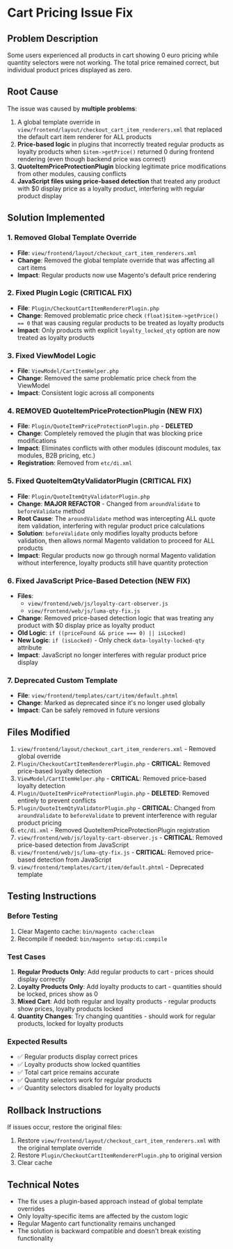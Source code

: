 # Cart Pricing Issue Fix

## Problem Description
Some users experienced all products in cart showing 0 euro pricing while quantity selectors were not working. The total price remained correct, but individual product prices displayed as zero.

## Root Cause
The issue was caused by **multiple problems**:
1. A global template override in `view/frontend/layout/checkout_cart_item_renderers.xml` that replaced the default cart item renderer for ALL products
2. **Price-based logic** in plugins that incorrectly treated regular products as loyalty products when `$item->getPrice()` returned 0 during frontend rendering (even though backend price was correct)
3. **QuoteItemPriceProtectionPlugin** blocking legitimate price modifications from other modules, causing conflicts
4. **JavaScript files using price-based detection** that treated any product with $0 display price as a loyalty product, interfering with regular product display

## Solution Implemented

### 1. Removed Global Template Override
- **File**: `view/frontend/layout/checkout_cart_item_renderers.xml`
- **Change**: Removed the global template override that was affecting all cart items
- **Impact**: Regular products now use Magento's default price rendering

### 2. Fixed Plugin Logic (CRITICAL FIX)
- **File**: `Plugin/CheckoutCartItemRendererPlugin.php`
- **Change**: Removed problematic price check `(float)$item->getPrice() == 0` that was causing regular products to be treated as loyalty products
- **Impact**: Only products with explicit `loyalty_locked_qty` option are now treated as loyalty products

### 3. Fixed ViewModel Logic
- **File**: `ViewModel/CartItemHelper.php`
- **Change**: Removed the same problematic price check from the ViewModel
- **Impact**: Consistent logic across all components

### 4. **REMOVED QuoteItemPriceProtectionPlugin (NEW FIX)**
- **File**: `Plugin/QuoteItemPriceProtectionPlugin.php` - **DELETED**
- **Change**: Completely removed the plugin that was blocking price modifications
- **Impact**: Eliminates conflicts with other modules (discount modules, tax modules, B2B pricing, etc.)
- **Registration**: Removed from `etc/di.xml`

### 5. **Fixed QuoteItemQtyValidatorPlugin (CRITICAL FIX)**
- **File**: `Plugin/QuoteItemQtyValidatorPlugin.php`
- **Change**: **MAJOR REFACTOR** - Changed from `aroundValidate` to `beforeValidate` method
- **Root Cause**: The `aroundValidate` method was intercepting ALL quote item validation, interfering with regular product price calculations
- **Solution**: `beforeValidate` only modifies loyalty products before validation, then allows normal Magento validation to proceed for ALL products
- **Impact**: Regular products now go through normal Magento validation without interference, loyalty products still have quantity protection

### 6. **Fixed JavaScript Price-Based Detection (NEW FIX)**
- **Files**: 
  - `view/frontend/web/js/loyalty-cart-observer.js`
  - `view/frontend/web/js/luma-qty-fix.js`
- **Change**: Removed price-based detection logic that was treating any product with $0 display price as loyalty product
- **Old Logic**: `if ((priceFound && price === 0) || isLocked)`
- **New Logic**: `if (isLocked)` - Only check `data-loyalty-locked-qty` attribute
- **Impact**: JavaScript no longer interferes with regular product price display

### 7. Deprecated Custom Template
- **File**: `view/frontend/templates/cart/item/default.phtml`
- **Change**: Marked as deprecated since it's no longer used globally
- **Impact**: Can be safely removed in future versions

## Files Modified
1. `view/frontend/layout/checkout_cart_item_renderers.xml` - Removed global override
2. `Plugin/CheckoutCartItemRendererPlugin.php` - **CRITICAL**: Removed price-based loyalty detection
3. `ViewModel/CartItemHelper.php` - **CRITICAL**: Removed price-based loyalty detection  
4. `Plugin/QuoteItemPriceProtectionPlugin.php` - **DELETED**: Removed entirely to prevent conflicts
5. `Plugin/QuoteItemQtyValidatorPlugin.php` - **CRITICAL**: Changed from `aroundValidate` to `beforeValidate` to prevent interference with regular product pricing
6. `etc/di.xml` - Removed QuoteItemPriceProtectionPlugin registration
7. `view/frontend/web/js/loyalty-cart-observer.js` - **CRITICAL**: Removed price-based detection from JavaScript
8. `view/frontend/web/js/luma-qty-fix.js` - **CRITICAL**: Removed price-based detection from JavaScript
9. `view/frontend/templates/cart/item/default.phtml` - Deprecated template

## Testing Instructions

### Before Testing
1. Clear Magento cache: `bin/magento cache:clean`
2. Recompile if needed: `bin/magento setup:di:compile`

### Test Cases
1. **Regular Products Only**: Add regular products to cart - prices should display correctly
2. **Loyalty Products Only**: Add loyalty products to cart - quantities should be locked, prices show as 0
3. **Mixed Cart**: Add both regular and loyalty products - regular products show prices, loyalty products locked
4. **Quantity Changes**: Try changing quantities - should work for regular products, locked for loyalty products

### Expected Results
- ✅ Regular products display correct prices
- ✅ Loyalty products show locked quantities
- ✅ Total cart price remains accurate
- ✅ Quantity selectors work for regular products
- ✅ Quantity selectors disabled for loyalty products

## Rollback Instructions
If issues occur, restore the original files:
1. Restore `view/frontend/layout/checkout_cart_item_renderers.xml` with the original template override
2. Restore `Plugin/CheckoutCartItemRendererPlugin.php` to original version
3. Clear cache

## Technical Notes
- The fix uses a plugin-based approach instead of global template overrides
- Only loyalty-specific items are affected by the custom logic
- Regular Magento cart functionality remains unchanged
- The solution is backward compatible and doesn't break existing functionality
